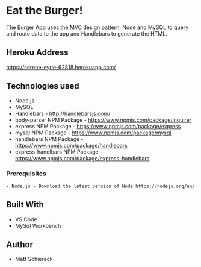 # Eat the Burger!

The Burger App uses the MVC design pattern, Node and MySQL to query and route data to the app and Handlebars to generate the HTML.

## Heroku Address
https://serene-eyrie-62818.herokuapp.com/

## Technologies used
- Node.js
- MySQL
- Handlebars - http://handlebarsjs.com/
- body-parser NPM Package - https://www.npmjs.com/package/inquirer
- express NPM Package - https://www.npmjs.com/package/express
- mysql NPM Package - https://www.npmjs.com/package/mysql
- handlebars NPM Package - https://www.npmjs.com/package/handlebars
- express-handlbars NPM Package - https://www.npmjs.com/package/express-handlebars

### Prerequisites

```
- Node.js - Download the latest version of Node https://nodejs.org/en/
```

## Built With

* VS Code
* MySql Workbench

## Author

* Matt Schiereck

